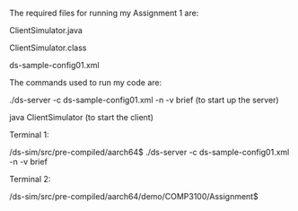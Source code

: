 

The required files for running my Assignment 1 are:

ClientSimulator.java

ClientSimulator.class

ds-sample-config01.xml



The commands used to run my code are:

./ds-server -c ds-sample-config01.xml -n -v brief (to start up the server)

java ClientSimulator (to start the client)





Terminal 1:

/ds-sim/src/pre-compiled/aarch64$ ./ds-server -c ds-sample-config01.xml -n -v brief


Terminal 2:

/ds-sim/src/pre-compiled/aarch64/demo/COMP3100/Assignment$ 

